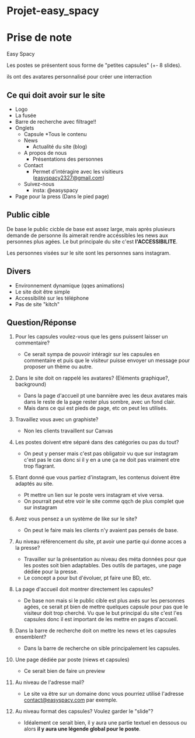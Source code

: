 # Projet-easy_spacy

# Prise de note

Easy Spacy

Les postes se présentent sous forme de "petites capsules" (+- 8 slides).

ils ont des avatares personnalisé pour créer une interraction

## Ce qui doit avoir sur le site

* Logo
* La fusée
* Barre de recherche avec filtrage!!
* Onglets
    * Capsule
        *Tous le contenu
    * News
        * Actualité du site (blog)
    * A propos de nous
        * Présentations des personnes
    * Contact
        * Permet d'intéragire avec les visitieurs (easyspacy2327@gmail.com)
    * Suivez-nous
        * insta: @easyspacy
* Page pour la press (Dans le pied page)

## Public cible

De base le public cicble de base est assez large, mais après plusieurs demande de personne ils aimerait rendre accéssibles les news aux personnes plus agées. Le but principale du site c'est <b>l'ACCESSIBILITE</b>.

Les personnes visées sur le site sont les personnes sans instagram.

## Divers

* Environnement dynamique (qqes animations)
* Le site doit être simple
* Accessibilité sur les téléphone
* Pas de site "kitch"

## Question/Réponse

1. Pour les capsules voulez-vous que les gens puissent laisser un commentaire?
    * Ce serait sympa de pouvoir intéragir sur les capsules en commentaire et puis que le visiteur puisse envoyer un message pour proposer un thème ou autre.

2. Dans le site doit on rappelé les avatares? (Eléments graphique?, background)
    * Dans la page d'accueil pt une bannière avec les deux avatares mais dans le reste de la page rester plus sombre, avec un fond clair.
    * Mais dans ce qui est pieds de page, etc on peut les utilisés.

3. Travaillez vous avec un graphiste?
    * Non les clients travaillent sur Canvas

4. Les postes doivent etre séparé dans des catégories ou pas du tout?
    * On peut y penser mais c'est pas obligatoir vu que sur instagram c'est pas le cas donc si il y en a une ça ne doit pas vraiment etre trop flagrant.

5. Etant donné que vous partiez d'instagram, les contenus doivent être adaptés au site.
    * Pt mettre un lien sur le poste vers instagram et vive versa.
    * On pourrait peut etre voir le site comme qqch de plus complet que sur instagram

6. Avez vous pensez a un système de like sur le site?
    * On peut le faire mais les clients n'y avaient pas pensés de base.

7. Au niveau référencement du site, pt avoir une partie qui donne acces a la presse?
    * Travailler sur la présentation au niveau des méta données pour que les postes soit bien adaptables. Des outils de partages, une page dédiée pour la presse.
    * Le concept a pour but d'évoluer, pt faire une BD, etc.

8. La page d'accueil doit montrer directement les capsules?
    * De base non mais si le public cible est plus axés sur les personnes agées, ce serait pt bien de mettre quelques capsule pour pas que le visiteur doit trop cherché. Vu que le but principal du site c'est l'es capsules donc il est important de les mettre en pages d'accueil.

9. Dans la barre de recherche doit on mettre les news et les capsules ensemblent?
    * Dans la barre de recherche on sible principalement les capsules.

10. Une page dédiée par poste (niews et capsules)
    * Ce serait bien de faire un preview

11. Au niveau de l'adresse mail?
    * Le site va être sur un domaine donc vous pourriez utilisé l'adresse contact@easyspacy.com par exemple.

12. Au niveau format des capsules? Voulez garder le "slide"?
    * Idéalement ce serait bien, il y aura une partie textuel en dessous ou alors <b>il y aura une légende global pour le poste</b>.
